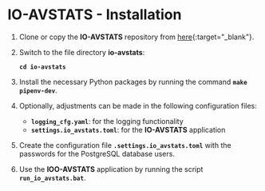 # IO-AVSTATS - Installation

1. Clone or copy the **IO-AVSTATS** repository from [here](https://github.com/io-aero/io-avstats-db){:target="_blank"}.

2. Switch to the file directory **io-avstats**:

    **`cd io-avstats`**

3. Install the necessary Python packages by running the command  **`make pipenv-dev`**.

4. Optionally, adjustments can be made in the following configuration files:

    - **`logging_cfg.yaml`**: for the logging functionality
    - **`settings.io_avstats.toml`**: for the **IO-AVSTATS** application
 
5. Create the configuration file **`.settings.io_avstats.toml`** with the passwords for the PostgreSQL database users.
 
6. Use the **IOO-AVSTATS** application by running the script **`run_io_avstats.bat`**.
